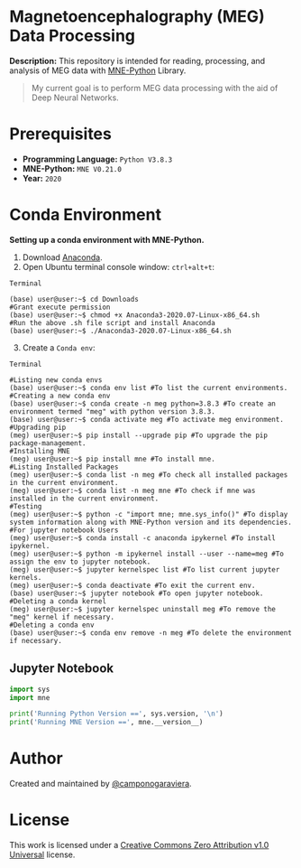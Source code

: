 # Magnetoencephalography (MEG) Data Processing
**Description:** This repository is intended for reading, processing, and analysis of MEG data with [MNE-Python](https://mne.tools/stable/install/mne_python.html) Library. 

> My current goal is to perform MEG data processing with the aid of Deep Neural Networks.

# Prerequisites
- **Programming Language:** `Python V3.8.3`
- **MNE-Python:** `MNE V0.21.0` 
- **Year:** `2020`

# Conda Environment
**Setting up a conda environment with MNE-Python.**

1. Download [Anaconda](https://www.anaconda.com/products/individual).
1. Open Ubuntu terminal console window: `ctrl+alt+t`:
```console
Terminal

(base) user@user:~$ cd Downloads
#Grant execute permission
(base) user@user:~$ chmod +x Anaconda3-2020.07-Linux-x86_64.sh
#Run the above .sh file script and install Anaconda
(base) user@user:~$ ./Anaconda3-2020.07-Linux-x86_64.sh
```
3. Create a `Conda env`:
```console
Terminal

#Listing new conda envs
(base) user@user:~$ conda env list #To list the current environments.
#Creating a new conda env
(base) user@user:~$ conda create -n meg python=3.8.3 #To create an environment termed "meg" with python version 3.8.3.
(base) user@user:~$ conda activate meg #To activate meg environment.
#Upgrading pip
(meg) user@user:~$ pip install --upgrade pip #To upgrade the pip package-management.
#Installing MNE 
(meg) user@user:~$ pip install mne #To install mne.
#Listing Installed Packages
(meg) user@user:~$ conda list -n meg #To check all installed packages in the current environment.
(meg) user@user:~$ conda list -n meg mne #To check if mne was installed in the current environment.
#Testing
(meg) user@user:~$ python -c "import mne; mne.sys_info()" #To display system information along with MNE-Python version and its dependencies.
#For jupyter notebook Users
(meg) user@user:~$ conda install -c anaconda ipykernel #To install ipykernel.
(meg) user@user:~$ python -m ipykernel install --user --name=meg #To assign the env to jupyter notebook.
(meg) user@user:~$ jupyter kernelspec list #To list current jupyter kernels.
(meg) user@user:~$ conda deactivate #To exit the current env.
(base) user@user:~$ jupyter notebook #To open jupyter notebook. 
#Deleting a conda kernel
(meg) user@user:~$ jupyter kernelspec uninstall meg #To remove the "meg" kernel if necessary.
#Deleting a conda env
(base) user@user:~$ conda env remove -n meg #To delete the environment if necessary.
```

## Jupyter Notebook

```Python
import sys
import mne

print('Running Python Version ==', sys.version, '\n')
print('Running MNE Version ==', mne.__version__)
```

# Author 

Created and maintained by [@camponogaraviera][1].

[1]: https://github.com/camponogaraviera

# License

This work is licensed under a [Creative Commons Zero Attribution v1.0 Universal](LICENSE) license.

